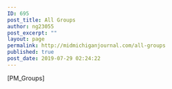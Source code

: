 ```yaml
---
ID: 695
post_title: All Groups
author: ng23055
post_excerpt: ""
layout: page
permalink: http://midmichiganjournal.com/all-groups
published: true
post_date: 2019-07-29 02:24:22
---
```

[PM_Groups]